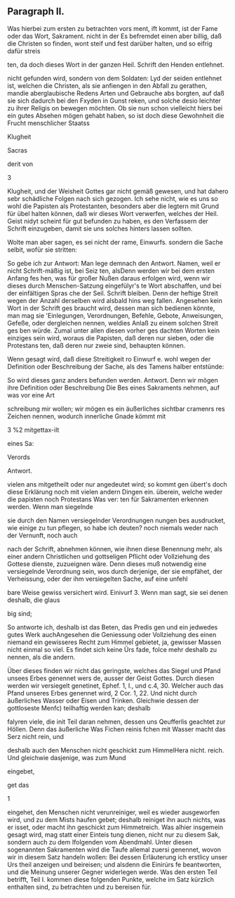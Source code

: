 

<!-- Seite 570 -->
Paragraph II.
-------------


Was hierbei zum ersten zu betrachten vors ment, ift kommt, ist der Fame oder das Wort, Sakrament. nicht in der Es befremdet einen aber billig, daß die Christen so finden, wont steif und fest darüber halten, und so eifrig dafür streis

ten, da doch dieses Wort in der ganzen Heil. Schrift den Henden entlehnet.

nicht gefunden wird, sondern von dem Soldaten: Lyd der seiden entlehnet ist, welchen die Christen, als sie anfiengen in den Abfall zu gerathen, mandie aberglaubische Redens Arten und Gebrauche abs borgten, auf daß sie sich dadurch bei den Fxyden in Gunst reken, und solche desio leichter zu ihrer Religis on bewegen möchten. Ob sie nun schon vielleicht hiers bei ein gutes Absehen mögen gehabt haben, so ist doch diese Gewohnheit die Frucht menschlicher Staatss

Klugheit

Sacras

derit von

3
<!-- Seite 571 -->
Klugheit, und der Weisheit Gottes gar nicht gemäß
 gewesen, und hat dahero sebr schädliche Folgen nach
sich gezogen. Ich sehe nicht, wie es uns so wohl die
Papisten als Protestanten, besonders aber die
legtern mit Grund für übel halten können, daß wir
dieses Wort verwerfen, welches der Heil. Geist nidyt
scheint für gut befunden zu haben, es den Verfassern
der Schrift einzugeben, damit sie uns solches hinters
lassen sollten.

Wolte man aber sagen, es sei nicht der rame, Einwurfs. sondern die Sache selbit, wofür sie stritten:

So gebe ich zur Antwort: Man lege demnach den Antwort. Namen, weil er nicht Schrift-mäßig ist, bei Seiz ten, alsDenn werden wir bei dem ersten Anfang fes hen, was für großer Nußen daraus erfolgen wird, wenn wir dieses durch Menschen-Satzung eingefülyr's te Wort abschaffen, und bei der einfältigen Spras che der Seil. Schrift bleiben. Denn der heftige Streit wegen der Anzahl derselben wird alsbald hins weg fallen. Angesehen kein Wort in der Schrift ges braucht wird, dessen man sich bedienen könnte, man mag sie 'Einlegungen, Verordnungen, Befehle, Gebote, Anweisungen, Gefeße, oder dergleichen nennen, weldies Anlaß zu einem solchen Streit ges ben würde. Zumal unter allen diesen vorher ges dachten Worten kein einziges sein wird, woraus die Papisten, daß deren nur sieben, oder die Protestans ten, daß deren nur zweie sind, behaupten können.

Wenn gesagt wird, daß diese Streitigkeit ro Einwurf e. wohl wegen der Definition oder Beschreibung der Sache, als des Tamens halber entstünde:

So wird dieses ganz anders befunden werden. Antwort. Denn wir mögen ihre Definition oder Beschreibung Die Bes eines Sakraments nehmen, auf was vor eine Art

schreibung mir wollen; wir mögen es ein äußerliches sichtbar cramenrs res Zeichen nennen, wodurch innerliche Gnade kömmt mit

3 %2 mitgettax-ilt

eines Sa:



Verords

Antwort.
<!-- Seite 572 -->
vielen ans mitgetheilt oder nur angedeutet wird; so kommt gen übert's doch diese Erklärung noch mit vielen andern Dingen ein. überein, welche weder die papisten noch Protestans Was ver: ten für Sakramenten erkennen werden. Wenn man siegelnde

sie durch den Namen versiegelnder Verordnungen nungen bes ausdrucket, wie einige zu tun pflegen, so habe ich deuten? noch niemals weder nach der Vernunft, noch auch

nach der Schrift, abnehmen können, wie ihnen diese Benennung mehr, als einer andern Christlichen und gottseligen Pflicht oder Vollziehung des Gottese dienste, zuzueignen wäre. Denn dieses muß notwendig eine versiegelnde Verordnung sein, wos durch derjenige, der sie empfähet, der Verheissung, oder der ihm versiegelten Sache, auf eine unfehl

bare Weise gewiss versichert wird. Einivurf 3. Wenn man sagt, sie sei denen deshalb, die glaus

big sind;

So antworte ich, deshalb ist das Beten, das Predis gen und ein jedwedes gutes Werk auchAngesehen die Geniessung oder Vollziehung des einen niemand ein gewisseres Recht zum Himmel gebietet, ja, gewisser Massen nicht einmal so viel. Es findet sich keine Ürs fade, folce mehr deshalb zu nennen, als die andern.

Über dieses finden wir nicht das geringste, welches das Siegel und Pfand unsees Erbes genennet wers de, ausser der Geist Gottes. Durch diesen werden wir versiegelt genetinet, Ephef. 1, I., und c.4, 30. Welcher auch das Pfand unseres Erbes genennet wird, 2 Cor. 1, 22. Und nicht durch äußerliches Wasser oder Eisen und Trinken. Gleichwie dessen der gottloseste Menfc) teilhaftig werden kan; deshalb

falyren viele, die init Teil daran nehmen, dessen uns Qeufferlis geachtet zur Höllen. Denn das äußerliche Was Fichen reinis fchen mit Wasser macht das Serz nicht rein, und

deshalb auch den Menschen nicht geschickt zum HimmelHera nicht. reich. Und gleichwie dasjenige, was zum Mund

eingebet,

get das



1
<!-- Seite 573 -->
eingehet, den Menschen nicht verunreiniger, weil es wieder ausgeworfen wird, und zu dem Mists haufen gebet; deshalb reiniget ihn auch nichts, was er isset, oder macht ihn geschickt zum Himmetreich. Was alhier insgemein gesagt wird, mag statt einer Einteis tung dienen, nicht nur zu diesem Sak, sondern auch zu dem Ifolgenden vom Abendmahl. Unter diesen sogenannten Sakramenten wird die Taufe allemal zuersi genennet, wovon wir in diesem Satz handeln wollen: Bei dessen Erläuterung ich erstlicy unser Urs theil anzeigen und beireisen; und alsdenn die Einirúrs fe beantworten, und die Meinung unserer Gegner widerlegen werde. Was den ersten Teil betrifft, Teil I. kommen diese folgenden Punkte, welche im Satz kürzlich enthalten sind, zu betrachten und zu bereisen für.
